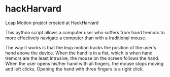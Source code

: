 # hackHarvard
Leap Motion project created at HackHarvard  

This python script allows a computer user who suffers from hand tremors to more effectively navigate a computer than with a traditional mouse.

The way it works is that the leap motion tracks the position of the user's hand above the device.  When the hand is in a fist, which is when hand tremors are the least intrusive, the mouse on the screen follows the hand.  When the user opens his/her hand with all fingers, the mouse stops moving and left clicks.  Opening the hand with three fingers is a right click.

